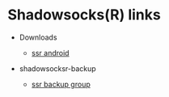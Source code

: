 # Shadowsocks(R) links
- Downloads
  - [ssr android](https://github.com/shadowsocksr-backup/shadowsocksr-android)

- shadowsocksr-backup
  - [ssr backup group](https://github.com/shadowsocksr-backup)
